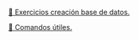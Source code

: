 [📌 Exercicios creación base de datos.](https://github.com/vendoleiras/ExerciciosMySQL/blob/master/exercicios.md)

[📌 Comandos útiles.](https://github.com/vendoleiras/ExerciciosMySQL/blob/master/comandos.md)
